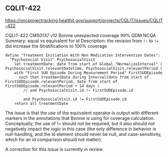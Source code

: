 ## CQLIT-422

https://oncprojectracking.healthit.gov/support/projects/CQLIT/issues/CQLIT-422

CQLIT-422 CMS0137 v12 Bonnie unexpected coverage 99% QDM NCQA
Summary: equal vs equivalent for id
Description:  the revision from `!~` to `!=` did increase the Stratifications to 100% coverage

```cql
define "Treatment Initiation With Non Medication Intervention Dates":
  "Psychosocial Visit" PsychosocialVisit
    let treatmentDate: date from start of Global."NormalizeInterval" ( PsychosocialVisit.relevantDatetime, PsychosocialVisit.relevantPeriod )
    with "First SUD Episode During Measurement Period" FirstSUDEpisode
      such that treatmentDate during Interval[date from start of FirstSUDEpisode.relevantPeriod, date from start of FirstSUDEpisode.relevantPeriod + 14 days )
        // and PsychosocialVisit.id !~ FirstSUDEpisode.id
        
        and PsychosocialVisit.id != FirstSUDEpisode.id
    return all treatmentDate
```

The issue is that the use of the equivalent operator is output with different markers in the annotations that Bonnie is using for coverage calculation. Conceptually, the use of !~ should not be required, but it also should not negatively impact the logic in this case (the only difference in behavior is null-handling, and the id element should never be null, and case-sensitivity, which for an id comparison should not matter).

A correction for this issue is currently in review.